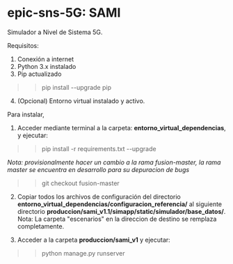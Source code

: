 # epic-sns-5G: SAMI
Simulador a Nivel de Sistema 5G.

Requisitos:
1. Conexión a internet
2. Python 3.x instalado
3. Pip actualizado
  >>pip install --upgrade pip
4. (Opcional) Entorno virtual instalado y activo.

Para instalar, 

1. Acceder mediante terminal a la carpeta: **entorno_virtual_dependencias**, y ejecutar:
>>pip install -r requirements.txt --upgrade

  *Nota: provisionalmente hacer un cambio a la rama fusion-master, la rama master se encuentra en desarrollo para su depuracion de bugs*
  >>git checkout fusion-master

2. Copiar todos los archivos de configuración del directorio **entorno_virtual_dependencias/configuracion_referencia/** al siguiente directorio **produccion/sami_v1.1/simapp/static/simulador/base_datos/**. Nota: La carpeta "escenarios" en la direccion de destino se remplaza completamente. 

3. Acceder a la carpeta **produccion/sami_v1** y ejecutar:
>>python manage.py runserver

